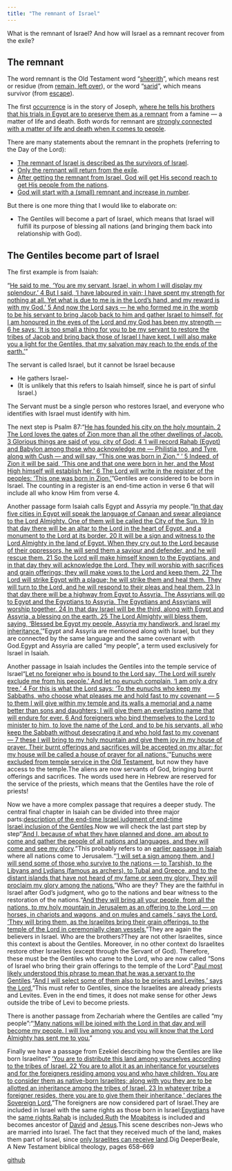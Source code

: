 ```yaml
---
title: "The remnant of Israel"
---
```



What is the remnant of Israel? And how will Israel as a remnant recover from the exile?


## The remnant

<a name="6205"></a>
The word remnant is the Old Testament word “[sheerith](https://biblehub.com/hebrew/7611.htm)”, which means rest or residue (from [remain, left over](https://biblehub.com/hebrew/7604.htm)), or the word “[sarid](https://biblehub.com/hebrew/8300.htm)”, which means survivor (from [escape](https://biblehub.com/hebrew/8277.htm)).

The first [occurrence](https://biblehub.com/hebrew/8300.htm) is in the story of Joseph, [where he tells his brothers that his trials in Egypt are to preserve them as a remnant](https://www.bibleserver.com/NIV/Genesis45%3A7) from a famine — a matter of life and death. Both words for remnant are [strongly connected with a matter of life and death when it comes to people](https://www.bibleserver.com/search/NIV/remnant).

There are many statements about the remnant in the prophets (referring to the Day of the Lord):

- [The remnant of Israel is described as the survivors of Israel](https://www.bibleserver.com/NIV/Isaiah10%3A20).
- [Only the remnant will return from the exile](https://www.bibleserver.com/NIV/Isaiah10%3A21).
- [After getting the remnant from Israel, God will get His second reach to get His people from the nations](https://www.bibleserver.com/NIV/Isaiah11%3A11).
- [God will start with a (small) remnant and increase in number](https://www.bibleserver.com/NIV/Jeremiah23%3A3).


But there is one more thing that I would like to elaborate on:

- The Gentiles will become a part of Israel, which means that Israel will fulfill its purpose of blessing all nations (and bringing them back into relationship with God).



## The Gentiles become part of Israel

<a name="0f15"></a>
The first example is from Isaiah:

“[He said to me, ‘You are my servant, Israel, in whom I will display my splendour.’ 4 But I said, ‘I have laboured in vain; I have spent my strength for nothing at all. Yet what is due to me is in the Lord’s hand, and my reward is with my God.’ 5 And now the Lord says — he who formed me in the womb to be his servant to bring Jacob back to him and gather Israel to himself, for I am honoured in the eyes of the Lord and my God has been my strength — 6 he says: ‘It is too small a thing for you to be my servant to restore the tribes of Jacob and bring back those of Israel I have kept. I will also make you a light for the Gentiles, that my salvation may reach to the ends of the earth.’](https://www.bibleserver.com/NIV/Isaiah49%3A3-6)”

The servant is called Israel, but it cannot be Israel because

- He gathers Israel-
- (It is unlikely that this refers to Isaiah himself, since he is part of sinful Israel.)


The Servant must be a single person who restores Israel, and everyone who identifies with Israel must identify with him.



The next step is Psalm 87:“[He has founded his city on the holy mountain. 2 The Lord loves the gates of Zion more than all the other dwellings of Jacob. 3 Glorious things are said of you, city of God: 4 ‘I will record Rahab (Egypt) and Babylon among those who acknowledge me — Philistia too, and Tyre, along with Cush — and will say, “This one was born in Zion.” ’ 5 Indeed, of Zion it will be said, ‘This one and that one were born in her, and the Most High himself will establish her.’ 6 The Lord will write in the register of the peoples: ‘This one was born in Zion.’](https://www.bibleserver.com/NIV/Psalm87%3A1-6)”Gentiles are considered to be born in Israel. The counting in a register is an end-time action in verse 6 that will include all who know Him from verse 4.



Another passage form Isaiah calls Egypt and Assyria my people.“[In that day five cities in Egypt will speak the language of Canaan and swear allegiance to the Lord Almighty. One of them will be called the City of the Sun. 19 In that day there will be an altar to the Lord in the heart of Egypt, and a monument to the Lord at its border. 20 It will be a sign and witness to the Lord Almighty in the land of Egypt. When they cry out to the Lord because of their oppressors, he will send them a saviour and defender, and he will rescue them. 21 So the Lord will make himself known to the Egyptians, and in that day they will acknowledge the Lord. They will worship with sacrifices and grain offerings; they will make vows to the Lord and keep them. 22 The Lord will strike Egypt with a plague; he will strike them and heal them. They will turn to the Lord, and he will respond to their pleas and heal them. 23 In that day there will be a highway from Egypt to Assyria. The Assyrians will go to Egypt and the Egyptians to Assyria. The Egyptians and Assyrians will worship together. 24 In that day Israel will be the third, along with Egypt and Assyria, a blessing on the earth. 25 The Lord Almighty will bless them, saying, ‘Blessed be Egypt my people, Assyria my handiwork, and Israel my inheritance.’](https://www.bibleserver.com/NIV/Isaiah19%3A18-25)”Egypt and Assyria are mentioned along with Israel, but they are connected by the same language and the same covenant with God.Egypt and Assyria are called “my people”, a term used exclusively for Israel in Isaiah.



Another passage in Isaiah includes the Gentiles into the temple service of Israel“[Let no foreigner who is bound to the Lord say, ‘The Lord will surely exclude me from his people.’ And let no eunuch complain, ‘I am only a dry tree.’ 4 For this is what the Lord says: ‘To the eunuchs who keep my Sabbaths, who choose what pleases me and hold fast to my covenant — 5 to them I will give within my temple and its walls a memorial and a name better than sons and daughters; I will give them an everlasting name that will endure for ever. 6 And foreigners who bind themselves to the Lord to minister to him, to love the name of the Lord, and to be his servants, all who keep the Sabbath without desecrating it and who hold fast to my covenant — 7 these I will bring to my holy mountain and give them joy in my house of prayer. Their burnt offerings and sacrifices will be accepted on my altar; for my house will be called a house of prayer for all nations.’](https://www.bibleserver.com/NIV/Isaiah56%3A3-7)”[Eunuchs were excluded from temple service in the Old Testament](https://www.bibleserver.com/NIV/Deuteronomy23%3A1), but now they have access to the temple.The aliens are now servants of God, bringing burnt offerings and sacrifices. The words used here in Hebrew are reserved for the service of the priests, which means that the Gentiles have the role of priests!



Now we have a more complex passage that requires a deeper study. The central final chapter in Isaiah can be divided into three major parts:[description of the end-time Israel](https://www.bibleserver.com/NIV/Isaiah66%3A7-14),[judgment of end-time Israel](https://www.bibleserver.com/NIV/Isaiah66%3A15-18),[inclusion of the Gentiles](https://www.bibleserver.com/NIV/Isaiah66%3A18-21).Now we will check the last part step by step“[‘And I, because of what they have planned and done, am about to come and gather the people of all nations and languages, and they will come and see my glory](https://www.bibleserver.com/NIV/Isaiah66%3A18).”This probably refers to an [earlier passage in Isaiah](https://www.bibleserver.com/NIV/Isaiah2%3A2-4) where all nations come to Jerusalem.“[‘I will set a sign among them, and I will send some of those who survive to the nations — to Tarshish, to the Libyans and Lydians (famous as archers), to Tubal and Greece, and to the distant islands that have not heard of my fame or seen my glory. They will proclaim my glory among the nations.](https://www.bibleserver.com/NIV/Isaiah66%3A19)”Who are they? They are the faithful in Israel after God’s judgment, who go to the nations and bear witness to the restoration of the nations.“[And they will bring all your people, from all the nations, to my holy mountain in Jerusalem as an offering to the Lord — on horses, in chariots and wagons, and on mules and camels,’ says the Lord. ‘They will bring them, as the Israelites bring their grain offerings, to the temple of the Lord in ceremonially clean vessels.](https://www.bibleserver.com/NIV/Isaiah66%3A20)”They are again the believers in Israel. Who are the brothers?They are not other Israelites, since this context is about the Gentiles. Moreover, in no other context do Israelites restore other Israelites (except through the Servant of God). Therefore, these must be the Gentiles who came to the Lord, who are now called “Sons of Israel who bring their grain offerings to the temple of the Lord”.[Paul most likely understood this phrase to mean that he was a servant to the Gentiles](https://www.bibleserver.com/NIV/Romans15%3A16).“[And I will select some of them also to be priests and Levites,’ says the Lord.](https://www.bibleserver.com/NIV/Isaiah66%3A21)”This must refer to Gentiles, since the Israelites are already priests and Levites. Even in the end times, it does not make sense for other Jews outside the tribe of Levi to become priests.



There is another passage from Zechariah where the Gentiles are called “my people”:“[‘Many nations will be joined with the Lord in that day and will become my people. I will live among you and you will know that the Lord Almighty has sent me to you.](https://www.bibleserver.com/NIV/Zechariah2%3A11)”



Finally we have a passage from Ezekiel describing how the Gentiles are like born Israelites“ [‘You are to distribute this land among yourselves according to the tribes of Israel. 22 You are to allot it as an inheritance for yourselves and for the foreigners residing among you and who have children. You are to consider them as native-born Israelites; along with you they are to be allotted an inheritance among the tribes of Israel. 23 In whatever tribe a foreigner resides, there you are to give them their inheritance,’ declares the Sovereign Lord.](https://www.bibleserver.com/NIV/Ezekiel47%3A21-23)”The foreigners are now considered part of Israel.They are included in Israel with the same rights as those born in Israel:[Epygtians](https://www.bibleserver.com/NIV/Exodus12%3A38) have the [same rights](https://www.bibleserver.com/NIV/Exodus12%3A48-51),[Rahab](https://www.bibleserver.com/NIV/Joshua6%3A25) is [included](https://www.bibleserver.com/NIV/Matthew1%3A5),[Ruth](https://www.bibleserver.com/NIV/Ruth1%3A16) the [Moabitess](https://www.bibleserver.com/NIV/Ruth1%3A1-4) is included and becomes ancestor of [David](https://www.bibleserver.com/NIV/Ruth4%3A10-16) and [Jesus](https://www.bibleserver.com/NIV/Matthew1%3A5).This scene describes non-Jews who are married into Israel. The fact that they received much of the land, makes them part of Israel, since [only Israelites can receive land](https://www.bibleserver.com/NIV/Leviticus25%3A23).Dig DeeperBeale, A New Testament biblical theology, pages 658–669


[github](https://github.com/revelation-today/revelation-today/blob/main/exampleSite/content/docs/background/israel/expl/the-remnant-of-israel.md)
